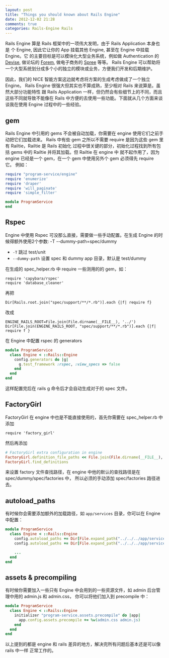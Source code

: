 ```yaml
---
layout: post
title: "Things you should known about Rails Engine"
date: 2012-12-02 21:28
comments: true
categories: Rails-Engine Rails
---
```


Rails Engine 算是 Rails 框架中的一项伟大发明，由于 Rails Application 本身也是
个 Engine, 因此它让你的 App 挂载其他 Engine, 甚至在 Engine 中挂载 Engine。它
的主要目标是可以模块化大型业务系统，例如做 Authentication 的 [Devise](https://github.com/plataformatec/devise),
做论坛的 [Forem](https://github.com/radar/forem), 做电子商务的 [Spree](https://github.com/spree/spree) 等等。
Rails Engine 可以帮助将一个大型系统划分成多个小的独立的模块或业务，方便我们开发和后期维护。

因此，我们的 NICE 智能方案这边就考虑将方案的生成考虑做成了一个独立 Engine。
Rails Engine 很强大但其实也不算成熟，至少相对 Rails 来说算是。虽然大部分功能特性
跟 Rails Application 一样，但仍然会有些细节上的不同，而且这些不同就导致不能像在
 Rails 中方便的去使用一些功能。下面就从几个方面来谈谈我在使用 Engine 过程中的一些经验。

## gem

Rails Engine 中引用的 gems 不会被自动加载，你需要在 engine 使用它们之前手动把它们加载进来。
Rails 中有些 gem 之所以不需要 require 是因为这些 gem 里有 Railtie，Railtie 是 Rails 初始化
过程中很关键的部分，初始化过程找到所有包括 gems 中的 Railtie 并将其加载。但 Railtie 在 engine 中
就不起作用了，因为 engine 已经是一个 gem，在一个 gem 中使用另外个 gem 必须得先 require 它。
例如：

```ruby
require "program-service/engine"
require 'enumerize'
require 'draper'
require 'will_paginate'
require 'simple_filter'

module ProgramService
end
```

## Rspec

Engine 中使用 Rspec 可没那么直接，需要做一些手动配置。在生成 Engine 的时候得额外使用2个参数: -T --dummy-path=spec/dummy

* `-T` 跳过 test/unit
* `--dummy-path` 设置 spec 和 dummy app 目录，默认是 test/dummy

在生成的 spec_helper.rb 中 require 一些测用的的 gem，如：

    require 'capybara/rspec'
    require 'database_cleaner'

再把

    Dir[Rails.root.join("spec/support/**/*.rb")].each {|f| require f}

改成

    ENGINE_RAILS_ROOT=File.join(File.dirname(__FILE__), '../')
    Dir[File.join(ENGINE_RAILS_ROOT, "spec/support/**/*.rb")].each {|f| require f }

在 Engine 中配置 rspec 的 generators

```ruby
module ProgramService
  class Engine < ::Rails::Engine
    config.generators do |g|
      g.test_framework :rspec, :view_specs => false
    end
  end
end
```

这样配置完后在 rails g 命令后才会自动生成对于的 spec 文件。

## FactoryGirl

FactoryGirl 在 engine 中也是不能直接使用的，首先你需要在 spec_helper.rb 中添加

    require 'factory_girl'

然后再添加

```ruby
# FactoryGirl extra configuration in engine
FactoryGirl.definition_file_paths << File.join(File.dirname(__FILE__), 'factories')
FactoryGirl.find_definitions
```

来设置 factory 文件查找路径，在 engine 中他的默认的查找路径是在 spec/dummy/spec/factories 中，
所以必须的手动添加 spec/factories 路径进去。

## autoload_paths

有时候你会需要添加额外的加载路径，如 `app/services` 目录，你可以在 Engine 中配置：

```ruby
module ProgramService
  class Engine < ::Rails::Engine
    config.autoload_paths += Dir[File.expand_path("../../../app/services", __FILE__)]
    config.autoload_paths += Dir[File.expand_path("../../../app/services/**/", __FILE__)]

    ...
  end
end
```
## assets & precompiling

有时候你需要加入一些只有 Engine 中会用到的一些资源文件，如 admin 后台管理中用的 admin.js 和 admin.css，
你可以将他们加入到 precompile 中：

```ruby
module ProgramService
  class Engine < ::Rails::Engine
    initializer "program-service.assets.precompile" do |app|
      app.config.assets.precompile += %w(admin.css admin.js)
    end
  end
end
```

以上提到的都是 engine 和 rails 差异的地方，解决完所有问题后基本还是可以像 rails 中一样
正常工作的。
